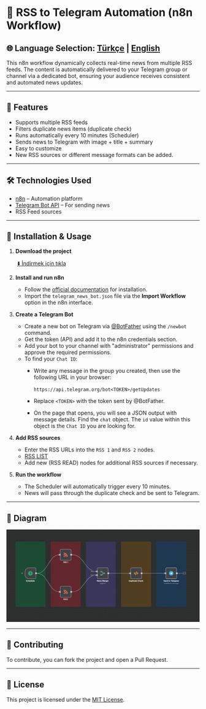 # 📡 RSS to Telegram Automation (n8n Workflow)

🌐 **Language Selection:** [Türkçe](BENİOKU.md) | [English](README.md)
---

This n8n workflow dynamically collects real-time news from multiple RSS feeds. The content is automatically delivered to your Telegram group or channel via a dedicated bot, ensuring your audience receives consistent and automated news updates.

---

## 🚀 Features
- Supports multiple RSS feeds
- Filters duplicate news items (duplicate check)
- Runs automatically every 10 minutes (Scheduler)
- Sends news to Telegram with image + title + summary
- Easy to customize
- New RSS sources or different message formats can be added.

---

## 🛠️ Technologies Used
- [n8n](https://n8n.io/) – Automation platform
- [Telegram Bot API](https://core.telegram.org/bots/api) – For sending news
- RSS Feed sources

---

## 🔧 Installation & Usage

1.  **Download the project**
    
     [⬇️ İndirmek için tıkla](https://drive.usercontent.google.com/u/0/uc?id=1Swuaw-etASp2KgeeVL1HQ--QGfAKf4c8&export=download)

3.  **Install and run n8n**
    - Follow the [official documentation](https://docs.n8n.io/hosting/) for installation.
    - Import the `telegram_news_bot.json` file via the **Import Workflow** option in the n8n interface.

4.  **Create a Telegram Bot**
    - Create a new bot on Telegram via [@BotFather](https://t.me/BotFather) using the `/newbot` command.
    - Get the token (API) and add it to the n8n credentials section.
    - Add your bot to your channel with "administrator" permissions and approve the required permissions.
    - To find your `Chat ID`:
        - Write any message in the group you created, then use the following URL in your browser:
          
          `https://api.telegram.org/bot<TOKEN>/getUpdates`
          
        - Replace `<TOKEN>` with the token sent by @BotFather.
        - On the page that opens, you will see a JSON output with message details. Find the `chat` object. The `id` value within this object is the `Chat ID` you are looking for.

6.  **Add RSS sources**
    - Enter the RSS URLs into the `RSS 1` and `RSS 2` nodes.
    - [RSS LIST](https://bakinazik.github.io/rss/)
    - Add new (RSS READ) nodes for additional RSS sources if necessary.

7.  **Run the workflow**
    - The Scheduler will automatically trigger every 10 minutes.
    - News will pass through the duplicate check and be sent to Telegram.

---

## 📸 Diagram
![Workflow Diagram](docs/workflow-diagram.png)

---

## 🤝 Contributing
To contribute, you can fork the project and open a Pull Request.

---

## 📄 License
This project is licensed under the [MIT License](LICENSE).
